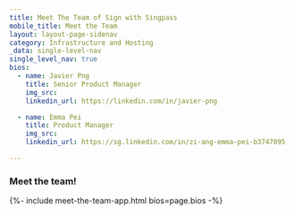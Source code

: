 ```yaml
---
title: Meet The Team of Sign with Singpass
mobile_title: Meet the Team
layout: layout-page-sidenav
category: Infrastructure and Hosting
_data: single-level-nav
single_level_nav: true
bios:
  - name: Javier Png
    title: Senior Product Manager
    img_src: 
    linkedin_url: https://linkedin.com/in/javier-png

  - name: Emma Pei
    title: Product Manager
    img_src: 
    linkedin_url: https://sg.linkedin.com/in/zi-ang-emma-pei-b3747095

---
```


### Meet the team!
{%- include meet-the-team-app.html bios=page.bios -%}
